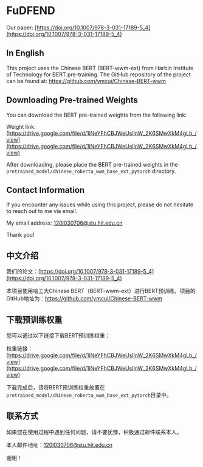 # FuDFEND

Our paper: [https://doi.org/10.1007/978-3-031-17189-5_4](https://doi.org/10.1007/978-3-031-17189-5_4)

## In English

This project uses the Chinese BERT (BERT-wwm-ext) from Harbin Institute of Technology for BERT pre-training. The GitHub repository of the project can be found at: https://github.com/ymcui/Chinese-BERT-wwm

## Downloading Pre-trained Weights

You can download the BERT pre-trained weights from the following link:

Weight link: [https://drive.google.com/file/d/1iNeYFhCBJWeUsIlnW_2K6SMwXkM4gLb_/view](https://drive.google.com/file/d/1iNeYFhCBJWeUsIlnW_2K6SMwXkM4gLb_/view)

After downloading, please place the BERT pre-trained weights in the `pretrained_model/chinese_roberta_wwm_base_ext_pytorch` directory.

## Contact Information

If you encounter any issues while using this project, please do not hesitate to reach out to me via email.

My email address: [120l030706@stu.hit.edu.cn](mailto:120l030706@stu.hit.edu.cn)

Thank you!

## 中文介绍
我们的论文：[https://doi.org/10.1007/978-3-031-17189-5_4](https://doi.org/10.1007/978-3-031-17189-5_4)

本项目使用哈工大Chinese BERT（BERT-wwm-ext）进行BERT预训练。项目的GitHub地址为：https://github.com/ymcui/Chinese-BERT-wwm

## 下载预训练权重

您可以通过以下链接下载BERT预训练权重：

权重链接：[https://drive.google.com/file/d/1iNeYFhCBJWeUsIlnW_2K6SMwXkM4gLb_/view](https://drive.google.com/file/d/1iNeYFhCBJWeUsIlnW_2K6SMwXkM4gLb_/view)

下载完成后，请将BERT预训练权重放置在`pretrained_model/chinese_roberta_wwm_base_ext_pytorch`目录中。

## 联系方式

如果您在使用过程中遇到任何问题，请不要犹豫，积极通过邮件联系本人。

本人邮件地址：[120l030706@stu.hit.edu.cn](mailto:120l030706@stu.hit.edu.cn)

谢谢！
